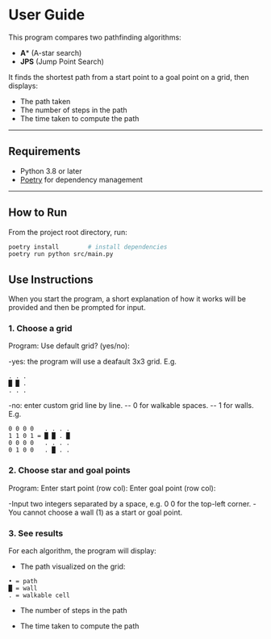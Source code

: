# User Guide

This program compares two pathfinding algorithms:  
- **A*** (A-star search)  
- **JPS** (Jump Point Search)  

It finds the shortest path from a start point to a goal point on a grid, then displays:  
- The path taken
- The number of steps in the path  
- The time taken to compute the path  

---

## Requirements
- Python 3.8 or later  
- [Poetry](https://python-poetry.org/) for dependency management  

---

## How to Run
From the project root directory, run:

```bash
poetry install        # install dependencies
poetry run python src/main.py

```
## Use Instructions
When you start the program, a short explanation of how it works will be provided and then be prompted for input.

### 1. Choose a grid

Program: 
Use default grid? (yes/no):

-yes: the program will use a deafault 3x3 grid.
E.g.
```text
. . .
█ █ .
. . .
```
-no: enter custom grid line by line.
-- 0 for walkable spaces.
-- 1 for walls.
E.g.
```text
0 0 0 0   . . . .
1 1 0 1 = █ █ . █
0 0 0 0   . . . .
0 1 0 0   . █ . .
```
### 2. Choose star and goal points

Program: 
Enter start point (row col):
Enter goal point (row col):

-Input two integers separated by a space, e.g. 0 0 for the top-left corner.
-You cannot choose a wall (1) as a start or goal point.

### 3. See results

For each algorithm, the program will display:

- The path visualized on the grid:
```text
• = path
█ = wall
. = walkable cell
```

- The number of steps in the path

- The time taken to compute the path

